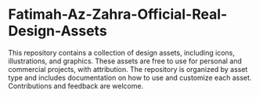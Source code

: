 # Fatimah-Az-Zahra-Official-Real-Design-Assets
This repository contains a collection of design assets, including icons, illustrations, and graphics. These assets are free to use for personal and commercial projects, with attribution. The repository is organized by asset type and includes documentation on how to use and customize each asset. Contributions and feedback are welcome.

